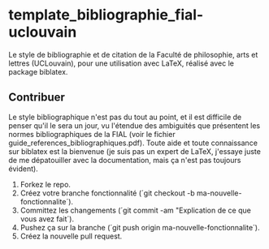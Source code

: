 # template_bibliographie_fial-uclouvain
Le style de bibliographie et de citation de la Faculté de philosophie, arts et lettres (UCLouvain), pour une utilisation avec LaTeX, réalisé avec le package biblatex.



## Contribuer

Le style bibliographique n'est pas du tout au point, et il est difficile de penser qu'il le sera un jour, vu l'étendue des ambiguités que présentent les normes bibliographiques de la FIAL (voir le fichier guide_references_bibliographiques.pdf). Toute aide et toute connaissance sur biblatex est la bienvenue (je suis pas un expert de LaTeX, j'essaye juste de me dépatouiller avec la documentation, mais ça n'est pas toujours évident).

1. Forkez le repo.
2. Créez votre branche fonctionnalité (´git checkout -b ma-nouvelle-fonctionnalite´).
3. Committez les changements (´git commit -am "Explication de ce que vous avez fait´).
4. Pushez ça sur la branche (´git push origin ma-nouvelle-fonctionnalite´).
5. Créez la nouvelle pull request.
